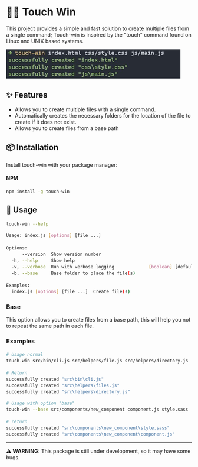 # 🧑‍💻 Touch Win

This project provides a simple and fast solution to create multiple files from a single command; Touch-win is inspired by the "touch" command found on Linux and UNIX based systems.

![image](./touch-win-screenshot.jpg)

##  ✨ Features
- Allows you to create multiple files with a single command.
- Automatically creates the necessary folders for the location of the file to create if it does not exist.
- Allows you to create files from a base path

<!-- ## ⚡️ Requirements -->

## 📦 Installation
Install touch-win with your package manager:

#### NPM
```bash
npm install -g touch-win
```

## 🚀 Usage
```bash
touch-win --help
```

```bash
Usage: index.js [options] [file ...]

Options:
      --version  Show version number                                   [boolean]
  -h, --help     Show help                                             [boolean]
  -v, --verbose  Run with verbose logging             [boolean] [default: false]
  -b, --base     Base folder to place the file(s)                       [string]

Examples:
  index.js [options] [file ...]  Create file(s)
```

### Base
This option allows you to create files from a base path, this will help you not to repeat the same path in each file.

### Examples
```bash
# Usage normal
touch-win src/bin/cli.js src/helpers/file.js src/helpers/directory.js

# Return
successfully created "src\bin\cli.js"
successfully created "src\helpers\files.js"
successfully created "src\helpers\directory.js"
```

```bash
# Usage with option "base"
touch-win --base src/components/new_component component.js style.sass

# return
successfully created "src\components\new_component\style.sass"
successfully created "src\components\new_component\component.js"
```
___
**⚠️ WARNING:** This package is still under development, so it may have some bugs.